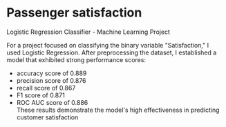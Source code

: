 # Passenger satisfaction
Logistic Regression Classifier - Machine Learning Project 

For a project focused on classifying the binary variable "Satisfaction," I used Logistic Regression. After preprocessing the dataset, I established a model that exhibited strong performance scores: 
- accuracy score of 0.889
- precision score of 0.876
- recall score of 0.867
- F1 score of 0.871
- ROC AUC score of 0.886 <br>
These results demonstrate the model's high effectiveness in predicting customer satisfaction
